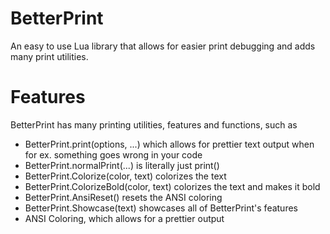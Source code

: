 # BetterPrint
An easy to use Lua library that allows for easier print debugging and adds many print utilities.
# Features
BetterPrint has many printing utilities, features and functions, such as
* BetterPrint.print(options, ...) which allows for prettier text output when for ex. something goes wrong in your code
* BetterPrint.normalPrint(...) is literally just print()
* BetterPrint.Colorize(color, text) colorizes the text
* BetterPrint.ColorizeBold(color, text) colorizes the text and makes it bold
* BetterPrint.AnsiReset() resets the ANSI coloring
* BetterPrint.Showcase(text) showcases all of BetterPrint's features
* ANSI Coloring, which allows for a prettier output
